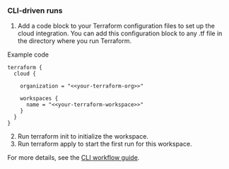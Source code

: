 ### CLI-driven runs

1. Add a code block to your Terraform configuration files to set up the cloud integration. You can add this configuration block to any .tf file in the directory where you run Terraform.

Example code

```hcl
terraform { 
  cloud { 
    
    organization = "<<your-terraform-org>>" 

    workspaces { 
      name = "<<your-terraform-workspace>>" 
    } 
  } 
}
```


2. Run terraform init to initialize the workspace.
3. Run terraform apply to start the first run for this workspace.

For more details, see the [CLI workflow guide](https://developer.hashicorp.com/terraform/cloud-docs/run/cli).
